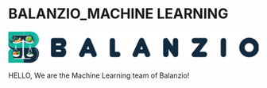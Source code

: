 # BALANZIO_MACHINE LEARNING 
![Balanzio](https://github.com/ndikrp/Balanzio/blob/2fbd99f001acf4ae1090a2943bb85a5d47ceec78/assets/balanzio-datar.png)

HELLO, We are the Machine Learning team of Balanzio!

